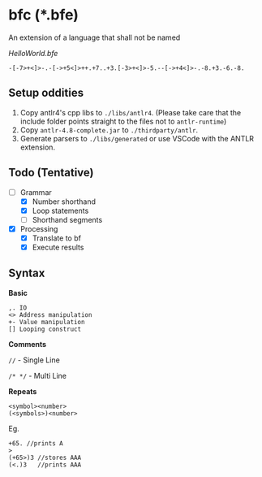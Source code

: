 # bfc (*.bfe)

An extension of a language that shall not be named

*HelloWorld.bfe*
```
-[-7>+<]>-.-[->+5<]>++.+7..+3.[-3>+<]>-5.--[->+4<]>-.-8.+3.-6.-8.
```


## Setup oddities

1. Copy antlr4's cpp libs to `./libs/antlr4`. (Please take care that the include folder points straight to the files not to `antlr-runtime`)
2. Copy `antlr-4.8-complete.jar` to `./thirdparty/antlr`.
3. Generate parsers to `./libs/generated` or use VSCode with the ANTLR extension.


## Todo (Tentative)

- [ ] Grammar
    - [X] Number shorthand
    - [X] Loop statements
    - [ ] Shorthand segments
- [X] Processing
    - [X] Translate to bf
    - [X] Execute results

## Syntax

**Basic**

```bf
,. IO
<> Address manipulation
+- Value manipulation
[] Looping construct
```
**Comments**

`//` - Single Line

`/* */` - Multi Line

**Repeats**

```
<symbol><number>
(<symbols>)<number>
```
Eg.
```
+65. //prints A
>
(+65>)3 //stores AAA
(<.)3   //prints AAA
```